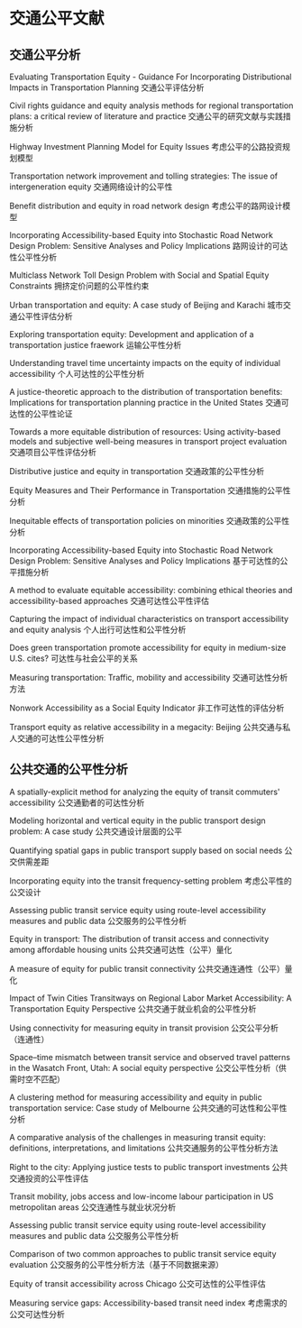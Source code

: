 # 交通公平文献

## 交通公平分析

Evaluating Transportation Equity - Guidance For Incorporating Distributional Impacts in Transportation Planning 交通公平评估分析  

Civil rights guidance and equity analysis methods for regional transportation plans: a critical review of literature and practice 交通公平的研究文献与实践措施分析 

Highway Investment Planning Model for Equity Issues 考虑公平的公路投资规划模型 

Transportation network improvement and tolling strategies: The issue of intergeneration equity  交通网络设计的公平性 

Benefit distribution and equity in road network design 考虑公平的路网设计模型  

Incorporating Accessibility-based Equity into Stochastic Road Network Design Problem: Sensitive Analyses and Policy Implications 路网设计的可达性公平性分析 

Multiclass Network Toll Design Problem with Social and Spatial Equity Constraints 拥挤定价问题的公平性约束 

Urban transportation and equity: A case study of Beijing and Karachi 城市交通公平性评估分析 

Exploring transportation equity: Development and application of a transportation justice fraework  运输公平性分析 

Understanding travel time uncertainty impacts on the equity of individual accessibility 个人可达性的公平性分析 

A justice-theoretic approach to the distribution of transportation benefits: Implications for transportation planning practice in the United States 交通可达性的公平性论证 

Towards a more equitable distribution of resources: Using activity-based models and subjective well-being measures in transport project evaluation 交通项目公平性评估分析  

Distributive justice and equity in transportation 交通政策的公平性分析 

Equity Measures and Their Performance in Transportation 交通措施的公平性分析 

Inequitable effects of transportation policies on minorities  交通政策的公平性分析 

Incorporating Accessibility-based Equity into Stochastic Road Network Design Problem: Sensitive Analyses and Policy Implications 基于可达性的公平措施分析 

A method to evaluate equitable accessibility: combining ethical theories and accessibility-based approaches 交通可达性公平性评估 

Capturing the impact of individual characteristics on transport accessibility and equity analysis 个人出行可达性和公平性分析 

Does green transportation promote accessibility for equity in medium-size U.S. cites? 可达性与社会公平的关系 

Measuring transportation: Traffic, mobility and accessibility 交通可达性分析方法 

Nonwork Accessibility as a Social Equity Indicator 非工作可达性的评估分析 

Transport equity as relative accessibility in a megacity: Beijing 公共交通与私人交通的可达性公平性分析  

## 公共交通的公平性分析  
A spatially-explicit method for analyzing the equity of transit commuters' accessibility 公交通勤者的可达性分析 

Modeling horizontal and vertical equity in the public transport design problem: A case study 公共交通设计层面的公平 

Quantifying spatial gaps in public transport supply based on social needs 公交供需差距 

Incorporating equity into the transit frequency-setting problem 考虑公平性的公交设计 

Assessing public transit service equity using route-level accessibility measures and public data 公交服务的公平性分析 

Equity in transport: The distribution of transit access and connectivity among affordable housing units 公共交通可达性（公平）量化 

A measure of equity for public transit connectivity 公共交通连通性（公平）量化 

Impact of Twin Cities Transitways on Regional Labor Market Accessibility: A Transportation Equity Perspective 公共交通于就业机会的公平性分析 

Using connectivity for measuring equity in transit provision 公交公平分析（连通性） 

Space–time mismatch between transit service and observed travel patterns in the Wasatch Front, Utah: A social equity perspective 公交公平性分析（供需时空不匹配） 

A clustering method for measuring accessibility and equity in public transportation service: Case study of Melbourne 公共交通的可达性和公平性分析 

A comparative analysis of the challenges in measuring transit equity: definitions, interpretations, and limitations 公共交通服务的公平性分析方法 

Right to the city: Applying justice tests to public transport investments 公共交通投资的公平性评估 

Transit mobility, jobs access and low-income labour participation in US metropolitan areas 公交连通性与就业状况分析 

Assessing public transit service equity using route-level accessibility measures and public data 公交服务公平性分析 

Comparison of two common approaches to public transit service equity evaluation 公交服务的公平性分析方法（基于不同数据来源） 

Equity of transit accessibility across Chicago 公交可达性的公平性评估 

Measuring service gaps: Accessibility-based transit need index 考虑需求的公交可达性分析  

